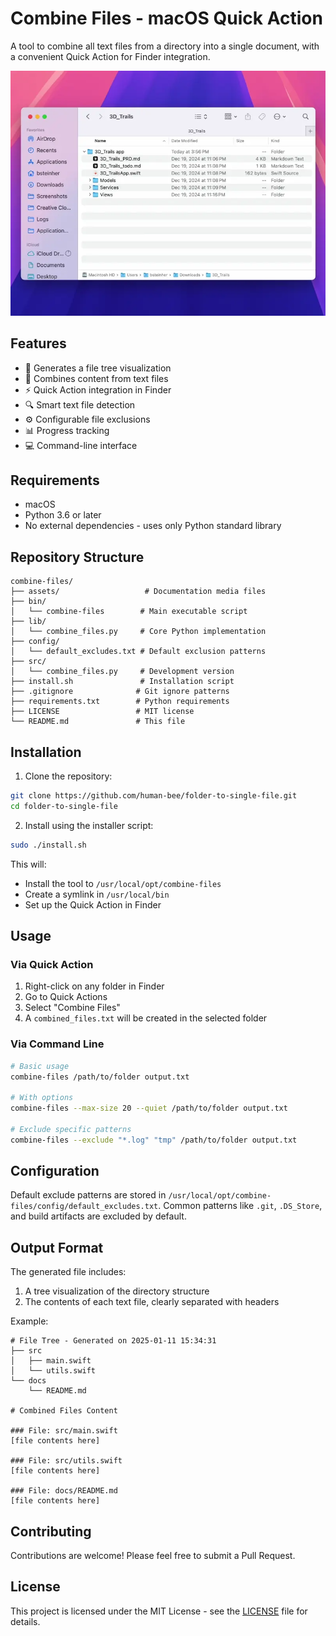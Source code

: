 # Combine Files - macOS Quick Action

A tool to combine all text files from a directory into a single document, with a convenient Quick Action for Finder integration.

![Demo](assets/demo.webp)

## Features

- 🌳 Generates a file tree visualization
- 📝 Combines content from text files
- ⚡️ Quick Action integration in Finder
- 🔍 Smart text file detection
- ⚙️ Configurable file exclusions
- 📊 Progress tracking
- 💻 Command-line interface

## Requirements

- macOS
- Python 3.6 or later
- No external dependencies - uses only Python standard library

## Repository Structure
```
combine-files/
├── assets/                   # Documentation media files
├── bin/
│   └── combine-files        # Main executable script
├── lib/
│   └── combine_files.py     # Core Python implementation
├── config/
│   └── default_excludes.txt # Default exclusion patterns
├── src/
│   └── combine_files.py     # Development version
├── install.sh               # Installation script
├── .gitignore              # Git ignore patterns
├── requirements.txt        # Python requirements
├── LICENSE                 # MIT license
└── README.md               # This file
```

## Installation

1. Clone the repository:
```bash
git clone https://github.com/human-bee/folder-to-single-file.git
cd folder-to-single-file
```

2. Install using the installer script:
```bash
sudo ./install.sh
```

This will:
- Install the tool to `/usr/local/opt/combine-files`
- Create a symlink in `/usr/local/bin`
- Set up the Quick Action in Finder

## Usage

### Via Quick Action
1. Right-click on any folder in Finder
2. Go to Quick Actions
3. Select "Combine Files"
4. A `combined_files.txt` will be created in the selected folder

### Via Command Line
```bash
# Basic usage
combine-files /path/to/folder output.txt

# With options
combine-files --max-size 20 --quiet /path/to/folder output.txt

# Exclude specific patterns
combine-files --exclude "*.log" "tmp" /path/to/folder output.txt
```

## Configuration

Default exclude patterns are stored in `/usr/local/opt/combine-files/config/default_excludes.txt`. Common patterns like `.git`, `.DS_Store`, and build artifacts are excluded by default.

## Output Format

The generated file includes:
1. A tree visualization of the directory structure
2. The contents of each text file, clearly separated with headers

Example:
```
# File Tree - Generated on 2025-01-11 15:34:31
├── src
│   ├── main.swift
│   └── utils.swift
└── docs
    └── README.md

# Combined Files Content

### File: src/main.swift
[file contents here]

### File: src/utils.swift
[file contents here]

### File: docs/README.md
[file contents here]
```

## Contributing

Contributions are welcome! Please feel free to submit a Pull Request.

## License

This project is licensed under the MIT License - see the [LICENSE](LICENSE) file for details. 